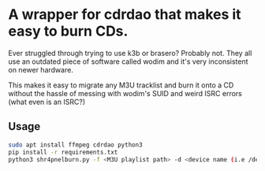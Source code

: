 # A wrapper for cdrdao that makes it easy to burn CDs.

Ever struggled through trying to use k3b or brasero? Probably not. They all use an outdated piece of software called wodim and it's very inconsistent on newer hardware.

This makes it easy to migrate any M3U tracklist and burn it onto a CD without the hassle of messing with wodim's SUID and weird ISRC errors (what even is an ISRC?)

## Usage

```bash
sudo apt install ffmpeg cdrdao python3
pip install -r requirements.txt
python3 shr4pnelburn.py -f <M3U playlist path> -d <device name (i.e /dev/sr0)>
```